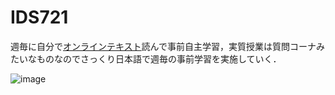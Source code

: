 # IDS721
週毎に自分で[オンラインテキスト](https://noahgift.github.io/cloud-data-analysis-at-scale/)読んで事前自主学習，実質授業は質問コーナみたいなものなのでさっくり日本語で週毎の事前学習を実施していく．

![image](https://user-images.githubusercontent.com/56372825/105379749-26b08480-5bdb-11eb-9b8d-7bc5a7d34cb2.png)
